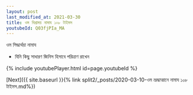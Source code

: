 ```yaml
---
layout: post
last_modified_at: 2021-03-30
title: ওম বিশ্ৰাময় নামায ১০৮ টাইমস
youtubeId: Q03fjPIa_MA
---
```

 
 
 ওম সিদ্ধার্থয়া নামায  
 
 -  যিনি কিছু সাধারণ জিনিস হিসাবে পরিত্রাণ রাখেন 
 
  
 
  
 
 
 
 
 
 


{% include youtubePlayer.html id=page.youtubeId %}
 
[Next]({{ site.baseurl }}{% link  split2/_posts/2020-03-10-ওম ভ্রূদ্ধাত্মানে নামায ১০৮ টাইমস.md%})
 
